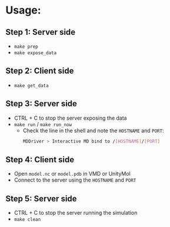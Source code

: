 # Usage:

## Step 1: Server side
- `make prep`
- `make expose_data`
  
## Step 2: Client side
- `make get_data`
  
## Step 3: Server side
- CTRL + C to stop the server exposing the data
- `make run` / `make run_now`
    - Check the line in the shell and note the `HOSTNAME` and `PORT`:
      ```bash
      MDDriver > Interactive MD bind to /[HOSTNAME]/[PORT]
      ```
  
## Step 4: Client side
- Open `model.nc` or `model.pdb` in VMD or UnityMol
- Connect to the server using the `HOSTNAME` and `PORT`
  
## Step 5: Server side
- CTRL + C to stop the server running the simulation
- `make clean`
